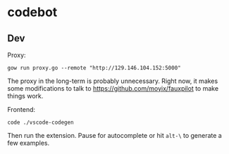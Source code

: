 # codebot

## Dev

Proxy:

```
gow run proxy.go --remote "http://129.146.104.152:5000"
```

The proxy in the long-term is probably unnecessary. Right now, it
makes some modifications to talk to https://github.com/moyix/fauxpilot
to make things work.

Frontend:

```
code ./vscode-codegen
```

Then run the extension. Pause for autocomplete or hit `alt-\` to
generate a few examples.
